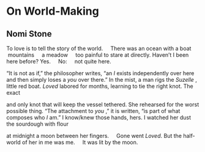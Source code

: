 # On World-Making
## Nomi Stone
To love is to tell the story of the world.     There was
an ocean with a boat     mountains     a meadow     too painful to stare
at directly. Haven’t I been here before? Yes.     No:     not quite here.

“It is not as if,” the philosopher writes, “an _I_ exists
independently over here and then simply loses a _you_ over there.”
In the mist, a man rigs the _Suzelle_ , little red boat.
 _Loved_ labored for months, learning to tie the right knot. The exact

and only knot that will keep the vessel tethered. She rehearsed
for the worst possible thing. “The attachment to _you_ ,” it is written,
“is part of what composes who _I_ am.” I know/knew
those hands, hers. I watched her dust the sourdough with flour

at midnight a moon between her fingers.     Gone
went _Loved_. But the half-world of her in me
was me.     It was lit by the moon.